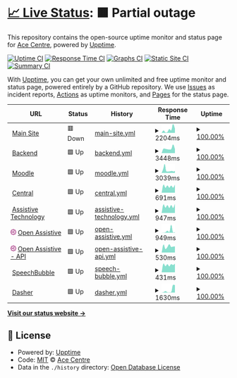 # [📈 Live Status](https://acecentre.github.io/upptime): <!--live status--> **🟧 Partial outage**

This repository contains the open-source uptime monitor and status page for [Ace Centre](http://acecentre.org.uk), powered by [Upptime](https://github.com/upptime/upptime).

[![Uptime CI](https://github.com/acecentre/upptime/workflows/Uptime%20CI/badge.svg)](https://github.com/acecentre/upptime/actions?query=workflow%3A%22Uptime+CI%22)
[![Response Time CI](https://github.com/acecentre/upptime/workflows/Response%20Time%20CI/badge.svg)](https://github.com/acecentre/upptime/actions?query=workflow%3A%22Response+Time+CI%22)
[![Graphs CI](https://github.com/acecentre/upptime/workflows/Graphs%20CI/badge.svg)](https://github.com/acecentre/upptime/actions?query=workflow%3A%22Graphs+CI%22)
[![Static Site CI](https://github.com/acecentre/upptime/workflows/Static%20Site%20CI/badge.svg)](https://github.com/acecentre/upptime/actions?query=workflow%3A%22Static+Site+CI%22)
[![Summary CI](https://github.com/acecentre/upptime/workflows/Summary%20CI/badge.svg)](https://github.com/acecentre/upptime/actions?query=workflow%3A%22Summary+CI%22)

With [Upptime](https://upptime.js.org), you can get your own unlimited and free uptime monitor and status page, powered entirely by a GitHub repository. We use [Issues](https://github.com/acecentre/upptime/issues) as incident reports, [Actions](https://github.com/acecentre/upptime/actions) as uptime monitors, and [Pages](https://acecentre.github.io/upptime) for the status page.

<!--start: status pages-->
<!-- This summary is generated by Upptime (https://github.com/upptime/upptime) -->
<!-- Do not edit this manually, your changes will be overwritten -->
<!-- prettier-ignore -->
| URL | Status | History | Response Time | Uptime |
| --- | ------ | ------- | ------------- | ------ |
| <img alt="" src="https://acecentre.org.uk/favicon.ico" height="13"> [Main Site](http://acecentre.org.uk/) | 🟥 Down | [main-site.yml](https://github.com/AceCentre/upptime/commits/HEAD/history/main-site.yml) | <details><summary><img alt="Response time graph" src="./graphs/main-site/response-time-week.png" height="20"> 2204ms</summary><br><a href="https://acecentre.github.io/upptime/history/main-site"><img alt="Response time 1653" src="https://img.shields.io/endpoint?url=https%3A%2F%2Fraw.githubusercontent.com%2FAceCentre%2Fupptime%2FHEAD%2Fapi%2Fmain-site%2Fresponse-time.json"></a><br><a href="https://acecentre.github.io/upptime/history/main-site"><img alt="24-hour response time 1335" src="https://img.shields.io/endpoint?url=https%3A%2F%2Fraw.githubusercontent.com%2FAceCentre%2Fupptime%2FHEAD%2Fapi%2Fmain-site%2Fresponse-time-day.json"></a><br><a href="https://acecentre.github.io/upptime/history/main-site"><img alt="7-day response time 2204" src="https://img.shields.io/endpoint?url=https%3A%2F%2Fraw.githubusercontent.com%2FAceCentre%2Fupptime%2FHEAD%2Fapi%2Fmain-site%2Fresponse-time-week.json"></a><br><a href="https://acecentre.github.io/upptime/history/main-site"><img alt="30-day response time 1780" src="https://img.shields.io/endpoint?url=https%3A%2F%2Fraw.githubusercontent.com%2FAceCentre%2Fupptime%2FHEAD%2Fapi%2Fmain-site%2Fresponse-time-month.json"></a><br><a href="https://acecentre.github.io/upptime/history/main-site"><img alt="1-year response time 1653" src="https://img.shields.io/endpoint?url=https%3A%2F%2Fraw.githubusercontent.com%2FAceCentre%2Fupptime%2FHEAD%2Fapi%2Fmain-site%2Fresponse-time-year.json"></a></details> | <details><summary><a href="https://acecentre.github.io/upptime/history/main-site">100.00%</a></summary><a href="https://acecentre.github.io/upptime/history/main-site"><img alt="All-time uptime 99.89%" src="https://img.shields.io/endpoint?url=https%3A%2F%2Fraw.githubusercontent.com%2FAceCentre%2Fupptime%2FHEAD%2Fapi%2Fmain-site%2Fuptime.json"></a><br><a href="https://acecentre.github.io/upptime/history/main-site"><img alt="24-hour uptime 99.98%" src="https://img.shields.io/endpoint?url=https%3A%2F%2Fraw.githubusercontent.com%2FAceCentre%2Fupptime%2FHEAD%2Fapi%2Fmain-site%2Fuptime-day.json"></a><br><a href="https://acecentre.github.io/upptime/history/main-site"><img alt="7-day uptime 100.00%" src="https://img.shields.io/endpoint?url=https%3A%2F%2Fraw.githubusercontent.com%2FAceCentre%2Fupptime%2FHEAD%2Fapi%2Fmain-site%2Fuptime-week.json"></a><br><a href="https://acecentre.github.io/upptime/history/main-site"><img alt="30-day uptime 100.00%" src="https://img.shields.io/endpoint?url=https%3A%2F%2Fraw.githubusercontent.com%2FAceCentre%2Fupptime%2FHEAD%2Fapi%2Fmain-site%2Fuptime-month.json"></a><br><a href="https://acecentre.github.io/upptime/history/main-site"><img alt="1-year uptime 99.89%" src="https://img.shields.io/endpoint?url=https%3A%2F%2Fraw.githubusercontent.com%2FAceCentre%2Fupptime%2FHEAD%2Fapi%2Fmain-site%2Fuptime-year.json"></a></details>
| <img alt="" src="https://backend.acecentre.org.uk/favicon.ico" height="13"> [Backend](https://backend.acecentre.org.uk/) | 🟩 Up | [backend.yml](https://github.com/AceCentre/upptime/commits/HEAD/history/backend.yml) | <details><summary><img alt="Response time graph" src="./graphs/backend/response-time-week.png" height="20"> 3448ms</summary><br><a href="https://acecentre.github.io/upptime/history/backend"><img alt="Response time 3121" src="https://img.shields.io/endpoint?url=https%3A%2F%2Fraw.githubusercontent.com%2FAceCentre%2Fupptime%2FHEAD%2Fapi%2Fbackend%2Fresponse-time.json"></a><br><a href="https://acecentre.github.io/upptime/history/backend"><img alt="24-hour response time 3062" src="https://img.shields.io/endpoint?url=https%3A%2F%2Fraw.githubusercontent.com%2FAceCentre%2Fupptime%2FHEAD%2Fapi%2Fbackend%2Fresponse-time-day.json"></a><br><a href="https://acecentre.github.io/upptime/history/backend"><img alt="7-day response time 3448" src="https://img.shields.io/endpoint?url=https%3A%2F%2Fraw.githubusercontent.com%2FAceCentre%2Fupptime%2FHEAD%2Fapi%2Fbackend%2Fresponse-time-week.json"></a><br><a href="https://acecentre.github.io/upptime/history/backend"><img alt="30-day response time 3673" src="https://img.shields.io/endpoint?url=https%3A%2F%2Fraw.githubusercontent.com%2FAceCentre%2Fupptime%2FHEAD%2Fapi%2Fbackend%2Fresponse-time-month.json"></a><br><a href="https://acecentre.github.io/upptime/history/backend"><img alt="1-year response time 3121" src="https://img.shields.io/endpoint?url=https%3A%2F%2Fraw.githubusercontent.com%2FAceCentre%2Fupptime%2FHEAD%2Fapi%2Fbackend%2Fresponse-time-year.json"></a></details> | <details><summary><a href="https://acecentre.github.io/upptime/history/backend">100.00%</a></summary><a href="https://acecentre.github.io/upptime/history/backend"><img alt="All-time uptime 99.96%" src="https://img.shields.io/endpoint?url=https%3A%2F%2Fraw.githubusercontent.com%2FAceCentre%2Fupptime%2FHEAD%2Fapi%2Fbackend%2Fuptime.json"></a><br><a href="https://acecentre.github.io/upptime/history/backend"><img alt="24-hour uptime 100.00%" src="https://img.shields.io/endpoint?url=https%3A%2F%2Fraw.githubusercontent.com%2FAceCentre%2Fupptime%2FHEAD%2Fapi%2Fbackend%2Fuptime-day.json"></a><br><a href="https://acecentre.github.io/upptime/history/backend"><img alt="7-day uptime 100.00%" src="https://img.shields.io/endpoint?url=https%3A%2F%2Fraw.githubusercontent.com%2FAceCentre%2Fupptime%2FHEAD%2Fapi%2Fbackend%2Fuptime-week.json"></a><br><a href="https://acecentre.github.io/upptime/history/backend"><img alt="30-day uptime 100.00%" src="https://img.shields.io/endpoint?url=https%3A%2F%2Fraw.githubusercontent.com%2FAceCentre%2Fupptime%2FHEAD%2Fapi%2Fbackend%2Fuptime-month.json"></a><br><a href="https://acecentre.github.io/upptime/history/backend"><img alt="1-year uptime 99.96%" src="https://img.shields.io/endpoint?url=https%3A%2F%2Fraw.githubusercontent.com%2FAceCentre%2Fupptime%2FHEAD%2Fapi%2Fbackend%2Fuptime-year.json"></a></details>
| <img alt="" src="https://learning.acecentre.org.uk/theme/image.php/super/theme/1650864752/favicon" height="13"> [Moodle](https://learning.acecentre.org.uk/) | 🟩 Up | [moodle.yml](https://github.com/AceCentre/upptime/commits/HEAD/history/moodle.yml) | <details><summary><img alt="Response time graph" src="./graphs/moodle/response-time-week.png" height="20"> 3039ms</summary><br><a href="https://acecentre.github.io/upptime/history/moodle"><img alt="Response time 3410" src="https://img.shields.io/endpoint?url=https%3A%2F%2Fraw.githubusercontent.com%2FAceCentre%2Fupptime%2FHEAD%2Fapi%2Fmoodle%2Fresponse-time.json"></a><br><a href="https://acecentre.github.io/upptime/history/moodle"><img alt="24-hour response time 3209" src="https://img.shields.io/endpoint?url=https%3A%2F%2Fraw.githubusercontent.com%2FAceCentre%2Fupptime%2FHEAD%2Fapi%2Fmoodle%2Fresponse-time-day.json"></a><br><a href="https://acecentre.github.io/upptime/history/moodle"><img alt="7-day response time 3039" src="https://img.shields.io/endpoint?url=https%3A%2F%2Fraw.githubusercontent.com%2FAceCentre%2Fupptime%2FHEAD%2Fapi%2Fmoodle%2Fresponse-time-week.json"></a><br><a href="https://acecentre.github.io/upptime/history/moodle"><img alt="30-day response time 3687" src="https://img.shields.io/endpoint?url=https%3A%2F%2Fraw.githubusercontent.com%2FAceCentre%2Fupptime%2FHEAD%2Fapi%2Fmoodle%2Fresponse-time-month.json"></a><br><a href="https://acecentre.github.io/upptime/history/moodle"><img alt="1-year response time 3410" src="https://img.shields.io/endpoint?url=https%3A%2F%2Fraw.githubusercontent.com%2FAceCentre%2Fupptime%2FHEAD%2Fapi%2Fmoodle%2Fresponse-time-year.json"></a></details> | <details><summary><a href="https://acecentre.github.io/upptime/history/moodle">100.00%</a></summary><a href="https://acecentre.github.io/upptime/history/moodle"><img alt="All-time uptime 99.88%" src="https://img.shields.io/endpoint?url=https%3A%2F%2Fraw.githubusercontent.com%2FAceCentre%2Fupptime%2FHEAD%2Fapi%2Fmoodle%2Fuptime.json"></a><br><a href="https://acecentre.github.io/upptime/history/moodle"><img alt="24-hour uptime 100.00%" src="https://img.shields.io/endpoint?url=https%3A%2F%2Fraw.githubusercontent.com%2FAceCentre%2Fupptime%2FHEAD%2Fapi%2Fmoodle%2Fuptime-day.json"></a><br><a href="https://acecentre.github.io/upptime/history/moodle"><img alt="7-day uptime 100.00%" src="https://img.shields.io/endpoint?url=https%3A%2F%2Fraw.githubusercontent.com%2FAceCentre%2Fupptime%2FHEAD%2Fapi%2Fmoodle%2Fuptime-week.json"></a><br><a href="https://acecentre.github.io/upptime/history/moodle"><img alt="30-day uptime 99.76%" src="https://img.shields.io/endpoint?url=https%3A%2F%2Fraw.githubusercontent.com%2FAceCentre%2Fupptime%2FHEAD%2Fapi%2Fmoodle%2Fuptime-month.json"></a><br><a href="https://acecentre.github.io/upptime/history/moodle"><img alt="1-year uptime 99.88%" src="https://img.shields.io/endpoint?url=https%3A%2F%2Fraw.githubusercontent.com%2FAceCentre%2Fupptime%2FHEAD%2Fapi%2Fmoodle%2Fuptime-year.json"></a></details>
| <img alt="" src="https://central.acecentre.org.uk/favicon.ico" height="13"> [Central](https://central.acecentre.org.uk/) | 🟩 Up | [central.yml](https://github.com/AceCentre/upptime/commits/HEAD/history/central.yml) | <details><summary><img alt="Response time graph" src="./graphs/central/response-time-week.png" height="20"> 691ms</summary><br><a href="https://acecentre.github.io/upptime/history/central"><img alt="Response time 731" src="https://img.shields.io/endpoint?url=https%3A%2F%2Fraw.githubusercontent.com%2FAceCentre%2Fupptime%2FHEAD%2Fapi%2Fcentral%2Fresponse-time.json"></a><br><a href="https://acecentre.github.io/upptime/history/central"><img alt="24-hour response time 1333" src="https://img.shields.io/endpoint?url=https%3A%2F%2Fraw.githubusercontent.com%2FAceCentre%2Fupptime%2FHEAD%2Fapi%2Fcentral%2Fresponse-time-day.json"></a><br><a href="https://acecentre.github.io/upptime/history/central"><img alt="7-day response time 691" src="https://img.shields.io/endpoint?url=https%3A%2F%2Fraw.githubusercontent.com%2FAceCentre%2Fupptime%2FHEAD%2Fapi%2Fcentral%2Fresponse-time-week.json"></a><br><a href="https://acecentre.github.io/upptime/history/central"><img alt="30-day response time 689" src="https://img.shields.io/endpoint?url=https%3A%2F%2Fraw.githubusercontent.com%2FAceCentre%2Fupptime%2FHEAD%2Fapi%2Fcentral%2Fresponse-time-month.json"></a><br><a href="https://acecentre.github.io/upptime/history/central"><img alt="1-year response time 731" src="https://img.shields.io/endpoint?url=https%3A%2F%2Fraw.githubusercontent.com%2FAceCentre%2Fupptime%2FHEAD%2Fapi%2Fcentral%2Fresponse-time-year.json"></a></details> | <details><summary><a href="https://acecentre.github.io/upptime/history/central">100.00%</a></summary><a href="https://acecentre.github.io/upptime/history/central"><img alt="All-time uptime 99.96%" src="https://img.shields.io/endpoint?url=https%3A%2F%2Fraw.githubusercontent.com%2FAceCentre%2Fupptime%2FHEAD%2Fapi%2Fcentral%2Fuptime.json"></a><br><a href="https://acecentre.github.io/upptime/history/central"><img alt="24-hour uptime 100.00%" src="https://img.shields.io/endpoint?url=https%3A%2F%2Fraw.githubusercontent.com%2FAceCentre%2Fupptime%2FHEAD%2Fapi%2Fcentral%2Fuptime-day.json"></a><br><a href="https://acecentre.github.io/upptime/history/central"><img alt="7-day uptime 100.00%" src="https://img.shields.io/endpoint?url=https%3A%2F%2Fraw.githubusercontent.com%2FAceCentre%2Fupptime%2FHEAD%2Fapi%2Fcentral%2Fuptime-week.json"></a><br><a href="https://acecentre.github.io/upptime/history/central"><img alt="30-day uptime 100.00%" src="https://img.shields.io/endpoint?url=https%3A%2F%2Fraw.githubusercontent.com%2FAceCentre%2Fupptime%2FHEAD%2Fapi%2Fcentral%2Fuptime-month.json"></a><br><a href="https://acecentre.github.io/upptime/history/central"><img alt="1-year uptime 99.96%" src="https://img.shields.io/endpoint?url=https%3A%2F%2Fraw.githubusercontent.com%2FAceCentre%2Fupptime%2FHEAD%2Fapi%2Fcentral%2Fuptime-year.json"></a></details>
| <img alt="" src="https://assistivetechnology.org.uk/wordpress/wp-content/uploads/2020/04/cropped-screen-icon-1-32x32.png" height="13"> [Assistive Technology](https://assistivetechnology.org.uk/) | 🟩 Up | [assistive-technology.yml](https://github.com/AceCentre/upptime/commits/HEAD/history/assistive-technology.yml) | <details><summary><img alt="Response time graph" src="./graphs/assistive-technology/response-time-week.png" height="20"> 947ms</summary><br><a href="https://acecentre.github.io/upptime/history/assistive-technology"><img alt="Response time 875" src="https://img.shields.io/endpoint?url=https%3A%2F%2Fraw.githubusercontent.com%2FAceCentre%2Fupptime%2FHEAD%2Fapi%2Fassistive-technology%2Fresponse-time.json"></a><br><a href="https://acecentre.github.io/upptime/history/assistive-technology"><img alt="24-hour response time 958" src="https://img.shields.io/endpoint?url=https%3A%2F%2Fraw.githubusercontent.com%2FAceCentre%2Fupptime%2FHEAD%2Fapi%2Fassistive-technology%2Fresponse-time-day.json"></a><br><a href="https://acecentre.github.io/upptime/history/assistive-technology"><img alt="7-day response time 947" src="https://img.shields.io/endpoint?url=https%3A%2F%2Fraw.githubusercontent.com%2FAceCentre%2Fupptime%2FHEAD%2Fapi%2Fassistive-technology%2Fresponse-time-week.json"></a><br><a href="https://acecentre.github.io/upptime/history/assistive-technology"><img alt="30-day response time 911" src="https://img.shields.io/endpoint?url=https%3A%2F%2Fraw.githubusercontent.com%2FAceCentre%2Fupptime%2FHEAD%2Fapi%2Fassistive-technology%2Fresponse-time-month.json"></a><br><a href="https://acecentre.github.io/upptime/history/assistive-technology"><img alt="1-year response time 875" src="https://img.shields.io/endpoint?url=https%3A%2F%2Fraw.githubusercontent.com%2FAceCentre%2Fupptime%2FHEAD%2Fapi%2Fassistive-technology%2Fresponse-time-year.json"></a></details> | <details><summary><a href="https://acecentre.github.io/upptime/history/assistive-technology">100.00%</a></summary><a href="https://acecentre.github.io/upptime/history/assistive-technology"><img alt="All-time uptime 100.00%" src="https://img.shields.io/endpoint?url=https%3A%2F%2Fraw.githubusercontent.com%2FAceCentre%2Fupptime%2FHEAD%2Fapi%2Fassistive-technology%2Fuptime.json"></a><br><a href="https://acecentre.github.io/upptime/history/assistive-technology"><img alt="24-hour uptime 100.00%" src="https://img.shields.io/endpoint?url=https%3A%2F%2Fraw.githubusercontent.com%2FAceCentre%2Fupptime%2FHEAD%2Fapi%2Fassistive-technology%2Fuptime-day.json"></a><br><a href="https://acecentre.github.io/upptime/history/assistive-technology"><img alt="7-day uptime 100.00%" src="https://img.shields.io/endpoint?url=https%3A%2F%2Fraw.githubusercontent.com%2FAceCentre%2Fupptime%2FHEAD%2Fapi%2Fassistive-technology%2Fuptime-week.json"></a><br><a href="https://acecentre.github.io/upptime/history/assistive-technology"><img alt="30-day uptime 100.00%" src="https://img.shields.io/endpoint?url=https%3A%2F%2Fraw.githubusercontent.com%2FAceCentre%2Fupptime%2FHEAD%2Fapi%2Fassistive-technology%2Fuptime-month.json"></a><br><a href="https://acecentre.github.io/upptime/history/assistive-technology"><img alt="1-year uptime 100.00%" src="https://img.shields.io/endpoint?url=https%3A%2F%2Fraw.githubusercontent.com%2FAceCentre%2Fupptime%2FHEAD%2Fapi%2Fassistive-technology%2Fuptime-year.json"></a></details>
| <img alt="" src="https://raw.githubusercontent.com/openassistive/OpenATFrontEnd/master/static/images/logo_purple.png" height="13"> [Open Assistive](https://openassistive.org/) | 🟩 Up | [open-assistive.yml](https://github.com/AceCentre/upptime/commits/HEAD/history/open-assistive.yml) | <details><summary><img alt="Response time graph" src="./graphs/open-assistive/response-time-week.png" height="20"> 949ms</summary><br><a href="https://acecentre.github.io/upptime/history/open-assistive"><img alt="Response time 582" src="https://img.shields.io/endpoint?url=https%3A%2F%2Fraw.githubusercontent.com%2FAceCentre%2Fupptime%2FHEAD%2Fapi%2Fopen-assistive%2Fresponse-time.json"></a><br><a href="https://acecentre.github.io/upptime/history/open-assistive"><img alt="24-hour response time 330" src="https://img.shields.io/endpoint?url=https%3A%2F%2Fraw.githubusercontent.com%2FAceCentre%2Fupptime%2FHEAD%2Fapi%2Fopen-assistive%2Fresponse-time-day.json"></a><br><a href="https://acecentre.github.io/upptime/history/open-assistive"><img alt="7-day response time 949" src="https://img.shields.io/endpoint?url=https%3A%2F%2Fraw.githubusercontent.com%2FAceCentre%2Fupptime%2FHEAD%2Fapi%2Fopen-assistive%2Fresponse-time-week.json"></a><br><a href="https://acecentre.github.io/upptime/history/open-assistive"><img alt="30-day response time 794" src="https://img.shields.io/endpoint?url=https%3A%2F%2Fraw.githubusercontent.com%2FAceCentre%2Fupptime%2FHEAD%2Fapi%2Fopen-assistive%2Fresponse-time-month.json"></a><br><a href="https://acecentre.github.io/upptime/history/open-assistive"><img alt="1-year response time 582" src="https://img.shields.io/endpoint?url=https%3A%2F%2Fraw.githubusercontent.com%2FAceCentre%2Fupptime%2FHEAD%2Fapi%2Fopen-assistive%2Fresponse-time-year.json"></a></details> | <details><summary><a href="https://acecentre.github.io/upptime/history/open-assistive">100.00%</a></summary><a href="https://acecentre.github.io/upptime/history/open-assistive"><img alt="All-time uptime 100.00%" src="https://img.shields.io/endpoint?url=https%3A%2F%2Fraw.githubusercontent.com%2FAceCentre%2Fupptime%2FHEAD%2Fapi%2Fopen-assistive%2Fuptime.json"></a><br><a href="https://acecentre.github.io/upptime/history/open-assistive"><img alt="24-hour uptime 100.00%" src="https://img.shields.io/endpoint?url=https%3A%2F%2Fraw.githubusercontent.com%2FAceCentre%2Fupptime%2FHEAD%2Fapi%2Fopen-assistive%2Fuptime-day.json"></a><br><a href="https://acecentre.github.io/upptime/history/open-assistive"><img alt="7-day uptime 100.00%" src="https://img.shields.io/endpoint?url=https%3A%2F%2Fraw.githubusercontent.com%2FAceCentre%2Fupptime%2FHEAD%2Fapi%2Fopen-assistive%2Fuptime-week.json"></a><br><a href="https://acecentre.github.io/upptime/history/open-assistive"><img alt="30-day uptime 100.00%" src="https://img.shields.io/endpoint?url=https%3A%2F%2Fraw.githubusercontent.com%2FAceCentre%2Fupptime%2FHEAD%2Fapi%2Fopen-assistive%2Fuptime-month.json"></a><br><a href="https://acecentre.github.io/upptime/history/open-assistive"><img alt="1-year uptime 100.00%" src="https://img.shields.io/endpoint?url=https%3A%2F%2Fraw.githubusercontent.com%2FAceCentre%2Fupptime%2FHEAD%2Fapi%2Fopen-assistive%2Fuptime-year.json"></a></details>
| <img alt="" src="https://raw.githubusercontent.com/openassistive/OpenATFrontEnd/master/static/images/logo_purple.png" height="13"> [Open Assistive - API](https://api.openassistive.org/) | 🟩 Up | [open-assistive-api.yml](https://github.com/AceCentre/upptime/commits/HEAD/history/open-assistive-api.yml) | <details><summary><img alt="Response time graph" src="./graphs/open-assistive-api/response-time-week.png" height="20"> 530ms</summary><br><a href="https://acecentre.github.io/upptime/history/open-assistive-api"><img alt="Response time 501" src="https://img.shields.io/endpoint?url=https%3A%2F%2Fraw.githubusercontent.com%2FAceCentre%2Fupptime%2FHEAD%2Fapi%2Fopen-assistive-api%2Fresponse-time.json"></a><br><a href="https://acecentre.github.io/upptime/history/open-assistive-api"><img alt="24-hour response time 544" src="https://img.shields.io/endpoint?url=https%3A%2F%2Fraw.githubusercontent.com%2FAceCentre%2Fupptime%2FHEAD%2Fapi%2Fopen-assistive-api%2Fresponse-time-day.json"></a><br><a href="https://acecentre.github.io/upptime/history/open-assistive-api"><img alt="7-day response time 530" src="https://img.shields.io/endpoint?url=https%3A%2F%2Fraw.githubusercontent.com%2FAceCentre%2Fupptime%2FHEAD%2Fapi%2Fopen-assistive-api%2Fresponse-time-week.json"></a><br><a href="https://acecentre.github.io/upptime/history/open-assistive-api"><img alt="30-day response time 481" src="https://img.shields.io/endpoint?url=https%3A%2F%2Fraw.githubusercontent.com%2FAceCentre%2Fupptime%2FHEAD%2Fapi%2Fopen-assistive-api%2Fresponse-time-month.json"></a><br><a href="https://acecentre.github.io/upptime/history/open-assistive-api"><img alt="1-year response time 501" src="https://img.shields.io/endpoint?url=https%3A%2F%2Fraw.githubusercontent.com%2FAceCentre%2Fupptime%2FHEAD%2Fapi%2Fopen-assistive-api%2Fresponse-time-year.json"></a></details> | <details><summary><a href="https://acecentre.github.io/upptime/history/open-assistive-api">100.00%</a></summary><a href="https://acecentre.github.io/upptime/history/open-assistive-api"><img alt="All-time uptime 100.00%" src="https://img.shields.io/endpoint?url=https%3A%2F%2Fraw.githubusercontent.com%2FAceCentre%2Fupptime%2FHEAD%2Fapi%2Fopen-assistive-api%2Fuptime.json"></a><br><a href="https://acecentre.github.io/upptime/history/open-assistive-api"><img alt="24-hour uptime 100.00%" src="https://img.shields.io/endpoint?url=https%3A%2F%2Fraw.githubusercontent.com%2FAceCentre%2Fupptime%2FHEAD%2Fapi%2Fopen-assistive-api%2Fuptime-day.json"></a><br><a href="https://acecentre.github.io/upptime/history/open-assistive-api"><img alt="7-day uptime 100.00%" src="https://img.shields.io/endpoint?url=https%3A%2F%2Fraw.githubusercontent.com%2FAceCentre%2Fupptime%2FHEAD%2Fapi%2Fopen-assistive-api%2Fuptime-week.json"></a><br><a href="https://acecentre.github.io/upptime/history/open-assistive-api"><img alt="30-day uptime 100.00%" src="https://img.shields.io/endpoint?url=https%3A%2F%2Fraw.githubusercontent.com%2FAceCentre%2Fupptime%2FHEAD%2Fapi%2Fopen-assistive-api%2Fuptime-month.json"></a><br><a href="https://acecentre.github.io/upptime/history/open-assistive-api"><img alt="1-year uptime 100.00%" src="https://img.shields.io/endpoint?url=https%3A%2F%2Fraw.githubusercontent.com%2FAceCentre%2Fupptime%2FHEAD%2Fapi%2Fopen-assistive-api%2Fuptime-year.json"></a></details>
| <img alt="" src="https://speechbubble.org.uk/favicon.ico" height="13"> [SpeechBubble](https://speechbubble.org.uk/) | 🟩 Up | [speech-bubble.yml](https://github.com/AceCentre/upptime/commits/HEAD/history/speech-bubble.yml) | <details><summary><img alt="Response time graph" src="./graphs/speech-bubble/response-time-week.png" height="20"> 431ms</summary><br><a href="https://acecentre.github.io/upptime/history/speech-bubble"><img alt="Response time 465" src="https://img.shields.io/endpoint?url=https%3A%2F%2Fraw.githubusercontent.com%2FAceCentre%2Fupptime%2FHEAD%2Fapi%2Fspeech-bubble%2Fresponse-time.json"></a><br><a href="https://acecentre.github.io/upptime/history/speech-bubble"><img alt="24-hour response time 373" src="https://img.shields.io/endpoint?url=https%3A%2F%2Fraw.githubusercontent.com%2FAceCentre%2Fupptime%2FHEAD%2Fapi%2Fspeech-bubble%2Fresponse-time-day.json"></a><br><a href="https://acecentre.github.io/upptime/history/speech-bubble"><img alt="7-day response time 431" src="https://img.shields.io/endpoint?url=https%3A%2F%2Fraw.githubusercontent.com%2FAceCentre%2Fupptime%2FHEAD%2Fapi%2Fspeech-bubble%2Fresponse-time-week.json"></a><br><a href="https://acecentre.github.io/upptime/history/speech-bubble"><img alt="30-day response time 482" src="https://img.shields.io/endpoint?url=https%3A%2F%2Fraw.githubusercontent.com%2FAceCentre%2Fupptime%2FHEAD%2Fapi%2Fspeech-bubble%2Fresponse-time-month.json"></a><br><a href="https://acecentre.github.io/upptime/history/speech-bubble"><img alt="1-year response time 465" src="https://img.shields.io/endpoint?url=https%3A%2F%2Fraw.githubusercontent.com%2FAceCentre%2Fupptime%2FHEAD%2Fapi%2Fspeech-bubble%2Fresponse-time-year.json"></a></details> | <details><summary><a href="https://acecentre.github.io/upptime/history/speech-bubble">100.00%</a></summary><a href="https://acecentre.github.io/upptime/history/speech-bubble"><img alt="All-time uptime 100.00%" src="https://img.shields.io/endpoint?url=https%3A%2F%2Fraw.githubusercontent.com%2FAceCentre%2Fupptime%2FHEAD%2Fapi%2Fspeech-bubble%2Fuptime.json"></a><br><a href="https://acecentre.github.io/upptime/history/speech-bubble"><img alt="24-hour uptime 100.00%" src="https://img.shields.io/endpoint?url=https%3A%2F%2Fraw.githubusercontent.com%2FAceCentre%2Fupptime%2FHEAD%2Fapi%2Fspeech-bubble%2Fuptime-day.json"></a><br><a href="https://acecentre.github.io/upptime/history/speech-bubble"><img alt="7-day uptime 100.00%" src="https://img.shields.io/endpoint?url=https%3A%2F%2Fraw.githubusercontent.com%2FAceCentre%2Fupptime%2FHEAD%2Fapi%2Fspeech-bubble%2Fuptime-week.json"></a><br><a href="https://acecentre.github.io/upptime/history/speech-bubble"><img alt="30-day uptime 100.00%" src="https://img.shields.io/endpoint?url=https%3A%2F%2Fraw.githubusercontent.com%2FAceCentre%2Fupptime%2FHEAD%2Fapi%2Fspeech-bubble%2Fuptime-month.json"></a><br><a href="https://acecentre.github.io/upptime/history/speech-bubble"><img alt="1-year uptime 100.00%" src="https://img.shields.io/endpoint?url=https%3A%2F%2Fraw.githubusercontent.com%2FAceCentre%2Fupptime%2FHEAD%2Fapi%2Fspeech-bubble%2Fuptime-year.json"></a></details>
| <img alt="" src="https://dasher.acecentre.net/favicons/favicon.ico" height="13"> [Dasher](https://dasher.acecentre.net) | 🟩 Up | [dasher.yml](https://github.com/AceCentre/upptime/commits/HEAD/history/dasher.yml) | <details><summary><img alt="Response time graph" src="./graphs/dasher/response-time-week.png" height="20"> 1630ms</summary><br><a href="https://acecentre.github.io/upptime/history/dasher"><img alt="Response time 604" src="https://img.shields.io/endpoint?url=https%3A%2F%2Fraw.githubusercontent.com%2FAceCentre%2Fupptime%2FHEAD%2Fapi%2Fdasher%2Fresponse-time.json"></a><br><a href="https://acecentre.github.io/upptime/history/dasher"><img alt="24-hour response time 327" src="https://img.shields.io/endpoint?url=https%3A%2F%2Fraw.githubusercontent.com%2FAceCentre%2Fupptime%2FHEAD%2Fapi%2Fdasher%2Fresponse-time-day.json"></a><br><a href="https://acecentre.github.io/upptime/history/dasher"><img alt="7-day response time 1630" src="https://img.shields.io/endpoint?url=https%3A%2F%2Fraw.githubusercontent.com%2FAceCentre%2Fupptime%2FHEAD%2Fapi%2Fdasher%2Fresponse-time-week.json"></a><br><a href="https://acecentre.github.io/upptime/history/dasher"><img alt="30-day response time 905" src="https://img.shields.io/endpoint?url=https%3A%2F%2Fraw.githubusercontent.com%2FAceCentre%2Fupptime%2FHEAD%2Fapi%2Fdasher%2Fresponse-time-month.json"></a><br><a href="https://acecentre.github.io/upptime/history/dasher"><img alt="1-year response time 604" src="https://img.shields.io/endpoint?url=https%3A%2F%2Fraw.githubusercontent.com%2FAceCentre%2Fupptime%2FHEAD%2Fapi%2Fdasher%2Fresponse-time-year.json"></a></details> | <details><summary><a href="https://acecentre.github.io/upptime/history/dasher">100.00%</a></summary><a href="https://acecentre.github.io/upptime/history/dasher"><img alt="All-time uptime 100.00%" src="https://img.shields.io/endpoint?url=https%3A%2F%2Fraw.githubusercontent.com%2FAceCentre%2Fupptime%2FHEAD%2Fapi%2Fdasher%2Fuptime.json"></a><br><a href="https://acecentre.github.io/upptime/history/dasher"><img alt="24-hour uptime 100.00%" src="https://img.shields.io/endpoint?url=https%3A%2F%2Fraw.githubusercontent.com%2FAceCentre%2Fupptime%2FHEAD%2Fapi%2Fdasher%2Fuptime-day.json"></a><br><a href="https://acecentre.github.io/upptime/history/dasher"><img alt="7-day uptime 100.00%" src="https://img.shields.io/endpoint?url=https%3A%2F%2Fraw.githubusercontent.com%2FAceCentre%2Fupptime%2FHEAD%2Fapi%2Fdasher%2Fuptime-week.json"></a><br><a href="https://acecentre.github.io/upptime/history/dasher"><img alt="30-day uptime 100.00%" src="https://img.shields.io/endpoint?url=https%3A%2F%2Fraw.githubusercontent.com%2FAceCentre%2Fupptime%2FHEAD%2Fapi%2Fdasher%2Fuptime-month.json"></a><br><a href="https://acecentre.github.io/upptime/history/dasher"><img alt="1-year uptime 100.00%" src="https://img.shields.io/endpoint?url=https%3A%2F%2Fraw.githubusercontent.com%2FAceCentre%2Fupptime%2FHEAD%2Fapi%2Fdasher%2Fuptime-year.json"></a></details>

<!--end: status pages-->

[**Visit our status website →**](https://acecentre.github.io/upptime)

## 📄 License

- Powered by: [Upptime](https://github.com/upptime/upptime)
- Code: [MIT](./LICENSE) © [Ace Centre](http://acecentre.org.uk)
- Data in the `./history` directory: [Open Database License](https://opendatacommons.org/licenses/odbl/1-0/)
